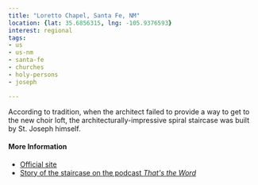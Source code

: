 ```yaml
---
title: "Loretto Chapel, Santa Fe, NM"
location: {lat: 35.6856315, lng: -105.9376593}
interest: regional
tags:
- us
- us-nm
- santa-fe
- churches
- holy-persons
- joseph

---
```



According to tradition, when the architect failed to provide a way to get to the new choir loft, the architecturally-impressive spiral staircase was built by St. Joseph himself.

#### More Information

* [Official site](https://www.lorettochapel.com)
* [Story of the staircase on the podcast *That's the Word*](https://thunderrock.org/story-extras/the-spiral-architect)





